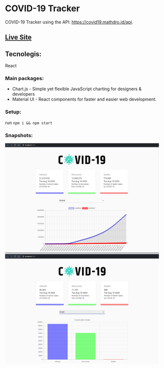 # COVID-19 Tracker # 
COVID-19 Tracker using the API: https://covid19.mathdro.id/api.
## [Live Site](https://perachbd.github.io/COVID-19_Tracker/) ##

## Tecnolegis: ##
React
### Main packages: ### 
* Chart.js - Simple yet flexible JavaScript charting for designers & developers
* Material UI - React components for faster and easier web development.

### Setup: ###
run `npm i && npm start`

### Snapshots: ###
![snapshot](snapshots/Global.PNG)
![snapshot](snapshots/Israel.PNG)
